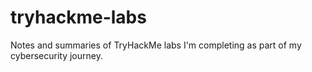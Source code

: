 # tryhackme-labs
Notes and summaries of TryHackMe labs I'm completing as part of my cybersecurity journey.

